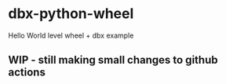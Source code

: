 # dbx-python-wheel
Hello World level wheel + dbx example

## WIP - still making small changes to github actions
